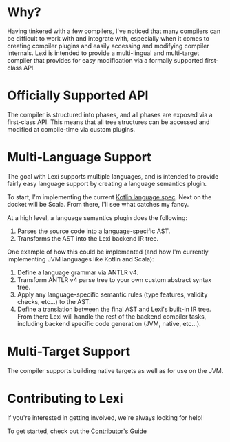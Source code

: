 # Why?

Having tinkered with a few compilers, I've noticed that many compilers can be difficult to work with and integrate with, especially when it comes to creating compiler plugins and easily accessing and modifying compiler internals. Lexi is intended to provide a multi-lingual and multi-target compiler that provides for easy modification via a formally supported first-class API.

# Officially Supported API

The compiler is structured into phases, and all phases are exposed via a first-class API. This means that all tree structures can be accessed and modified at compile-time via custom plugins.

# Multi-Language Support

The goal with Lexi supports multiple languages, and is intended to provide fairly easy language support by creating a language semantics plugin.

To start, I'm implementing the current [Kotlin language spec](https://github.com/Kotlin/kotlin-spec). Next on the docket will be Scala. From there, I'll see what catches my fancy.

At a high level, a language semantics plugin does the following:

1. Parses the source code into a language-specific AST.
1. Transforms the AST into the Lexi backend IR tree.

One example of how this could be implemented (and how I'm currently implementing JVM languages like Kotlin and Scala):

1. Define a language grammar via ANTLR v4.
1. Transform ANTLR v4 parse tree to your own custom abstract syntax tree.
1. Apply any language-specific semantic rules (type features, validity checks, etc...) to the AST.
1. Define a translation between the final AST and Lexi's built-in IR tree. From there Lexi will handle the rest of the backend compiler tasks, including backend specific code generation (JVM, native, etc...).

# Multi-Target Support

The compiler supports building native targets as well as for use on the JVM.

# Contributing to Lexi

If you're interested in getting involved, we're always looking for help!

To get started, check out the [Contributor's Guide](contribute)
